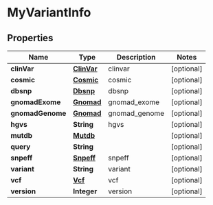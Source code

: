 
# MyVariantInfo

## Properties
Name | Type | Description | Notes
------------ | ------------- | ------------- | -------------
**clinVar** | [**ClinVar**](ClinVar.md) | clinvar |  [optional]
**cosmic** | [**Cosmic**](Cosmic.md) | cosmic |  [optional]
**dbsnp** | [**Dbsnp**](Dbsnp.md) | dbsnp |  [optional]
**gnomadExome** | [**Gnomad**](Gnomad.md) | gnomad_exome |  [optional]
**gnomadGenome** | [**Gnomad**](Gnomad.md) | gnomad_genome |  [optional]
**hgvs** | **String** | hgvs |  [optional]
**mutdb** | [**Mutdb**](Mutdb.md) |  |  [optional]
**query** | **String** |  |  [optional]
**snpeff** | [**Snpeff**](Snpeff.md) | snpeff |  [optional]
**variant** | **String** | variant |  [optional]
**vcf** | [**Vcf**](Vcf.md) | vcf |  [optional]
**version** | **Integer** | version |  [optional]



